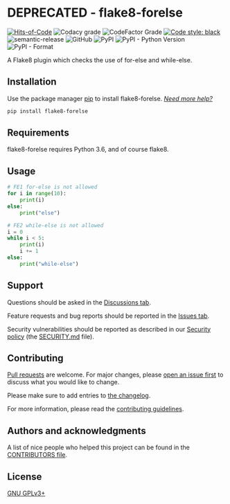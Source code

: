 # DEPRECATED - flake8-forelse

[![Hits-of-Code](https://hitsofcode.com/github/koviubi56/flake8-forelse?branch=main)](https://hitsofcode.com/github/koviubi56/flake8-forelse/view?branch=main)
![Codacy grade](https://img.shields.io/codacy/grade/42424fcd258a44f3a0303ca6ca535f67)
![CodeFactor Grade](https://img.shields.io/codefactor/grade/github/koviubi56/flake8-forelse)
[![Code style: black](https://img.shields.io/badge/code%20style-black-000000.svg)](https://github.com/psf/black)
![semantic-release](https://img.shields.io/badge/%F0%9F%93%A6%F0%9F%9A%80-semantic--release-e10079.svg)
![GitHub](https://img.shields.io/github/license/koviubi56/flake8-forelse)
![PyPI](https://img.shields.io/pypi/v/flake8-forelse)
![PyPI - Python Version](https://img.shields.io/pypi/pyversions/flake8-forelse)
![PyPI - Format](https://img.shields.io/pypi/format/flake8-forelse)

A Flake8 plugin which checks the use of for-else and while-else.

## Installation

Use the package manager [pip](https://pip.pypa.io/en/stable/) to install flake8-forelse. _[Need more help?](https://packaging.python.org/en/latest/tutorials/installing-packages/)_

```bash
pip install flake8-forelse
```

## Requirements

flake8-forelse requires Python 3.6, and of course flake8.

## Usage

```python
# FE1 for-else is not allowed
for i in range(10):
    print(i)
else:
    print("else")

# FE2 while-else is not allowed
i = 0
while i < 5:
    print(i)
    i += 1
else:
    print("while-else")
```

## Support

Questions should be asked in the [Discussions tab](https://github.com/koviubi56/flake8-forelse/discussions/categories/q-a).

Feature requests and bug reports should be reported in the [Issues tab](https://github.com/koviubi56/flake8-forelse/issues/new/choose).

Security vulnerabilities should be reported as described in our [Security policy](https://github.com/koviubi56/flake8-forelse/security/policy) (the [SECURITY.md](SECURITY.md) file).

## Contributing

[Pull requests](https://github.com/koviubi56/flake8-forelse/blob/main/CONTRIBUTING.md#pull-requests) are welcome. For major changes, please [open an issue first](https://github.com/koviubi56/flake8-forelse/issues/new/choose) to discuss what you would like to change.

Please make sure to add entries to [the changelog](CHANGELOG.md).

For more information, please read the [contributing guidelines](CONTRIBUTING.md).

## Authors and acknowledgments

A list of nice people who helped this project can be found in the [CONTRIBUTORS file](CONTRIBUTORS).

## License

[GNU GPLv3+](LICENSE)
